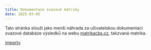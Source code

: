 ```yaml
---
title: Dokumentace svazové matriky
date: 2025-03-05
---
```


Tato stránka slouží jako menší náhrada za uživatelskou dokumentaci svazové databáze výsledků na webu [matrikacbs.cz](https://matrikacbs.cz), takzvaná matrika.


[importy](./import)